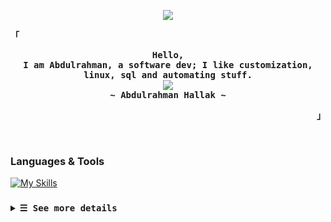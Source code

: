 <p align="center">
  <img src="https://readme-typing-svg.herokuapp.com?font=Fira+Code&size=25&pause=1000&center=true&color=4AF626&width=435&lines=%24+whoami"  />
  </p>

<p align="left"><strong><samp>「</samp></strong></p>
  <p align="center">
    <samp>
      <b>
        Hello,
      <br>
        I am Abdulrahman, a software dev; I like customization, linux, sql and automating stuff.
      </b>
      <br>
      <img src="https://readme-typing-svg.herokuapp.com?font=Fira+Code&&size=14&pause=1&center=true&color=7A95C9&width=435&lines=KISS;Keep+It+Simple+Stupid"/>
      <br>
      <b>
         ~ Abdulrahman Hallak ~
      </b>
    </samp>
  </p>
<p align="right"><strong><samp>」</samp></strong></p>
<br>


### Languages & Tools
[![My Skills](https://skillicons.dev/icons?i=linux,postgres,github,dotnet,py,docker,django&theme=dark)]()

### 

<details>

<summary><samp><b>&#9776; See more details</b></samp></summary>

<br>

### Projects:

<table style="text-align: left;">
  <thead>
    <tr>
      <th>Project</th>
      <th>Tech</th>
      <th>Description</th>
    </tr>
  </thead>
  <tbody>
    <tr>
      <td>WebHaven</td>
      <td>ASP.NET, docker, postgres</td>
      <td>
         A Telegram bot RSS feed aggregator with a comprehensive test suite and docker files. Utilized
         WebHooks integration to listen for updates in real-time, and a worker service to check for feed
         updates and notify users.
      </td>
    </tr>
    <tr>
      <td>Contoso University</td>
      <td>Django, Python, postgres, swagger</td>
      <td>
       a university management systems for departments, students .. etc
      </td>
    </tr>
    <tr>
      <td>Company Employees</td>
      <td>ASP.NET, sqlserver, swagger, EfCore</td>
      <td>
      a secure and efficient REST API with ASP.NET to manage companies and associated
employees, ensuring reliable CRUD operations via various HTTP methods with JWT and refresh
tokens.      
      </td>
    </tr>
    <tr>
      <td>blocko</td>
      <td>python, flask</td>
      <td>A simplified blockchain developed using Python and Flask.</td>
    </tr>
    <tr>
      <td>url shortener</td>
      <td>python, fastapi, sqlalchemy</td>
      <td>.</td>
    </tr>
  </tbody>
</table>

<br>

### Contact me:
<div style="display: flex; gap: 20px;">
  <a href="https://www.linkedin.com/in/abdulrahmanhallak">
    <img src="https://skillicons.dev/icons?i=linkedin&theme=dark" alt="LinkedIn" />
  </a>
  <a href="mailto:abdulrahmanhallak04@gmail.com">
    <img src="https://skillicons.dev/icons?i=gmail&theme=dark" alt="Gmail" />
  </a>
</div>
  </summary>
</details>
